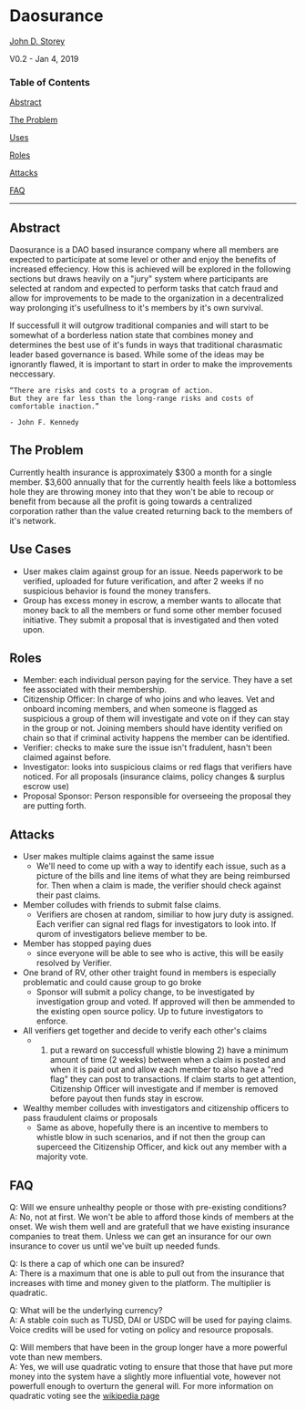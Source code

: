 # Daosurance

[John D. Storey](mailto:johndangerstorey@gmail.com)

V0.2 - Jan 4, 2019

### Table of Contents

[Abstract](#abstract)

[The Problem](#the-problem)

[Uses](#use-cases)

[Roles](#roles)

[Attacks](#attacks)

[FAQ](#faq)

---

## Abstract

Daosurance is a DAO based insurance company where all members are expected to participate at some level or other and enjoy the benefits of increased effeciency.  How this is achieved will be explored in the following sections but draws heavily on a "jury" system where participants are selected at random and expected to perform tasks that catch fraud and allow for improvements to be made to the organization in a decentralized way prolonging it's usefullness to it's members by it's own survival. 

If successfull it will outgrow traditional companies and will start to be somewhat of a borderless nation state that combines money and determines the best use of it's funds in ways that traditional charasmatic leader based governance is based.  While some of the ideas may be ignorantly flawed, it is important to start in order to make the improvements neccessary.

    “There are risks and costs to a program of action. 
    But they are far less than the long-range risks and costs of comfortable inaction.” 
    
    - John F. Kennedy

## The Problem

Currently health insurance is approximately $300 a month for a single member.  $3,600 annually that for the currently health feels like a bottomless hole they are throwing money into that they won't be able to recoup or benefit from because all the profit is going towards a centralized corporation rather than the value created returning back to the members of it's network.

## Use Cases

* User makes claim against group for an issue.  Needs paperwork to be verified, uploaded for future verification, and after 2 weeks if no suspicious behavior is found the money transfers.
* Group has excess money in escrow, a member wants to allocate that money back to all the members or fund some other member focused initiative.  They submit a proposal that is investigated and then voted upon.

## Roles

* Member: each individual person paying for the service.  They have a set fee associated with their membership.
* Citizenship Officer: In charge of who joins and who leaves.  Vet and onboard incoming members, and when someone is flagged as suspicious a group of them will investigate and vote on if they can stay in the group or not.  Joining members should have identity verified on chain so that if criminal activity happens the member can be identified.
* Verifier: checks to make sure the issue isn't fradulent, hasn't been claimed against before.
* Investigator: looks into suspicious claims or red flags that verifiers have noticed.  For all proposals (insurance claims, policy changes & surplus escrow use)
* Proposal Sponsor: Person responsible for overseeing the proposal they are putting forth.

## Attacks

* User makes multiple claims against the same issue
  - We'll need to come up with a way to identify each issue, such as a picture of the bills and line items of what they are being reimbursed for.  Then when a claim is made, the verifier should check against their past claims.
* Member colludes with friends to submit false claims.
  - Verifiers are chosen at random, similiar to how jury duty is assigned.  Each verifier can signal red flags for investigators to look into.  If qurom of investigators believe member to be.
* Member has stopped paying dues
  - since everyone will be able to see who is active, this will be easily resolved by Verifier.
* One brand of RV, other other traight found in members is especially problematic and could cause group to go broke
  - Sponsor will submit a policy change, to be investigated by investigation group and voted.  If approved will then be ammended to the existing open source policy.  Up to future investigators to enforce.
* All verifiers get together and decide to verify each other's claims
  - 1) put a reward on successfull whistle blowing 2) have a minimum amount of time (2 weeks) between when a claim is posted and when it is paid out and allow each member to also have a "red flag" they can post to transactions.  If claim starts to get attention, Citizenship Officer will investigate and if member is removed before payout then funds stay in escrow.
* Wealthy member colludes with investigators and citizenship officers to pass fraudulent claims or proposals
  - Same as above, hopefully there is an incentive to members to whistle blow in such scenarios, and if not then the group can superceed the Citizenship Officer, and kick out any member with a majority vote.

## FAQ

Q:  Will we ensure unhealthy people or those with pre-existing conditions?\
A:  No, not at first.  We won't be able to afford those kinds of members at the onset.  We wish them well and are gratefull that we have existing insurance companies to treat them. Unless we can get an insurance for our own insurance to cover us until we've built up needed funds. 

Q:  Is there a cap of which one can be insured?\
A:  There is a maximum that one is able to pull out from the insurance that increases with time and money given to the platform.  The multiplier is quadratic.

Q:  What will be the underlying currency?\
A:  A stable coin such as TUSD, DAI or USDC will be used for paying claims.  Voice credits will be used for voting on policy and resource proposals.

Q:  Will members that have been in the group longer have a more powerful vote than new members.\
A:  Yes, we will use quadratic voting to ensure that those that have put more money into the system have a slightly more influential vote, however not powerfull enough to overturn the general will.  For more information on quadratic voting see the [wikipedia page](https://en.wikipedia.org/wiki/Quadratic_voting)